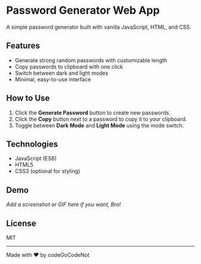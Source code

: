 # Password Generator Web App

A simple password generator built with vanilla JavaScript, HTML, and CSS.

## Features

- Generate strong random passwords with customizable length
- Copy passwords to clipboard with one click
- Switch between dark and light modes
- Minimal, easy-to-use interface

## How to Use

1. Click the **Generate Password** button to create new passwords.
2. Click the **Copy** button next to a password to copy it to your clipboard.
3. Toggle between **Dark Mode** and **Light Mode** using the mode switch.

## Technologies

- JavaScript (ES6)
- HTML5
- CSS3 (optional for styling)

## Demo

_Add a screenshot or GIF here if you want, Bro!_

## License

MIT

---

Made with ❤️ by codeGoCodeNot
